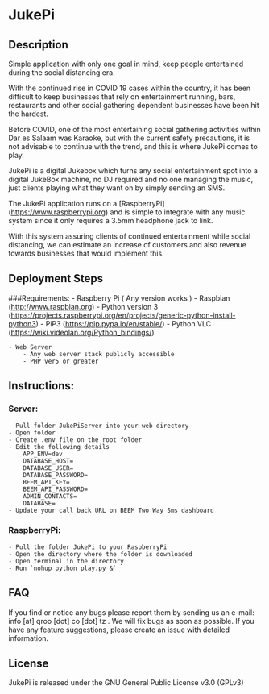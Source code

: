 # JukePi

## Description 
Simple application with only one goal in mind, keep people entertained during the social distancing era.

With the continued rise in COVID 19 cases within the country, it has been difficult to keep businesses that rely on entertainment running, bars, restaurants and other social gathering dependent businesses have been hit  the hardest.

Before COVID, one of the most entertaining social gathering activities within Dar es Salaam was Karaoke, but with the current safety precautions, it is not advisable to continue with the trend, and this is where JukePi comes to play.

JukePi is a digital Jukebox which turns any social entertainment spot into a digital JukeBox machine, no DJ required and no one managing the music, just clients playing what they want on by simply sending an SMS.

The JukePi application runs on a [RaspberryPi] (https://www.raspberrypi.org) and is simple to integrate with any music system since it only requires a 3.5mm headphone jack to link.

With this system assuring clients of continued entertainment while social distancing, we can estimate an increase of customers and also revenue towards businesses that would implement this.

## Deployment Steps
###Requirements:
    - Raspberry Pi ( Any version works )
        - Raspbian (http://www.raspbian.org)
        - Python version 3 (https://projects.raspberrypi.org/en/projects/generic-python-install-python3)
        - PiP3 (https://pip.pypa.io/en/stable/)
        -  Python VLC (https://wiki.videolan.org/Python_bindings/)

    - Web Server
        - Any web server stack publicly accessible 
        - PHP ver5 or greater
		
## Instructions:
### Server:
    - Pull folder JukePiServer into your web directory
    - Open folder
    - Create .env file on the root folder
    - Edit the following details
        APP_ENV=dev
        DATABASE_HOST=
        DATABASE_USER=
        DATABASE_PASSWORD=
        BEEM_API_KEY=
        BEEM_API_PASSWORD=
        ADMIN_CONTACTS=
        DATABASE=
    - Update your call back URL on BEEM Two Way Sms dashboard

### RaspberryPi:
	- Pull the folder JukePi to your RaspberryPi
	- Open the directory where the folder is downloaded
	- Open terminal in the directory
	- Run `nohup python play.py &`

## FAQ
If you find or notice any bugs please report them by sending us an e-mail: info [at] qroo [dot] co [dot] tz . We will fix bugs as soon as possible. If you have any feature suggestions, please create an issue with detailed information.

## License
JukePi is released under the GNU General Public License v3.0 (GPLv3)